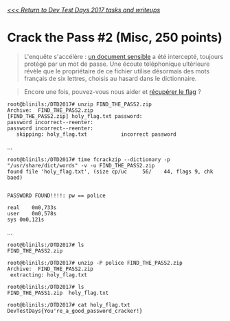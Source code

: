 _[<<< Return to Dev Test Days 2017 tasks and writeups](/devtestdays-2017)_
# Crack the Pass #2 (Misc, 250 points)

>L'enquête s'accélère : [un document sensible](FIND_THE_PASS2.zip) a été intercepté, toujours protégé par un mot de passe. Une écoute téléphonique ultérieure révèle que le propriétaire de ce fichier utilise désormais des mots français de six lettres, choisis au hasard dans le dictionnaire.

>Encore une fois, pouvez-vous nous aider et [récupérer le flag](FIND_THE_PASS2.zip) ?

```console
root@blinils:/DTD2017# unzip FIND_THE_PASS2.zip
Archive:  FIND_THE_PASS2.zip
[FIND_THE_PASS2.zip] holy_flag.txt password: 
password incorrect--reenter: 
password incorrect--reenter: 
   skipping: holy_flag.txt           incorrect password
```

...

```console
root@blinils:/DTD2017# time fcrackzip --dictionary -p "/usr/share/dict/words" -v -u FIND_THE_PASS2.zip
found file 'holy_flag.txt', (size cp/uc     56/    44, flags 9, chk baed)


PASSWORD FOUND!!!!: pw == police

real	0m0,733s
user	0m0,578s
sys	0m0,121s
```

...

```console
root@blinils:/DTD2017# ls
FIND_THE_PASS2.zip

root@blinils:/DTD2017# unzip -P police FIND_THE_PASS2.zip
Archive:  FIND_THE_PASS2.zip
 extracting: holy_flag.txt

root@blinils:/DTD2017# ls
FIND_THE_PASS1.zip  holy_flag.txt

root@blinils:/DTD2017# cat holy_flag.txt
DevTestDays{You're_a_good_password_cracker!}
```
